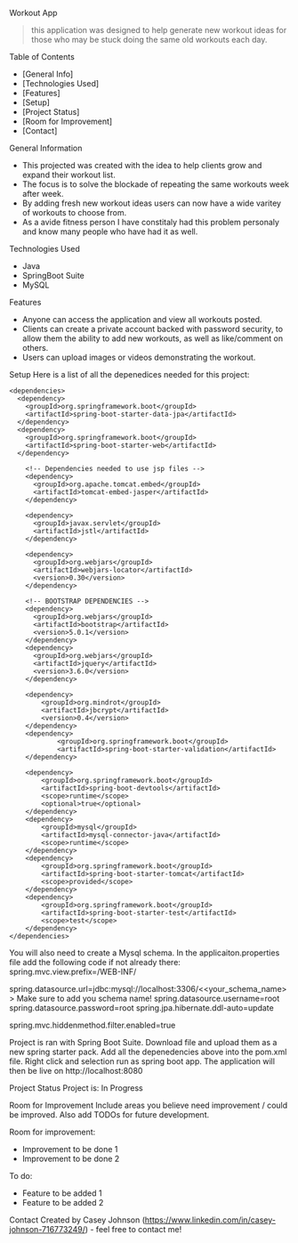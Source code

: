 Workout App
> this application was designed to help generate new workout ideas for those who may be stuck doing the same old workouts each day.

Table of Contents
* [General Info]
* [Technologies Used]
* [Features]
* [Setup]
* [Project Status]
* [Room for Improvement]
* [Contact]



General Information
- This projected was created with the idea to help clients grow and expand their workout list.
- The focus is to solve the blockade of repeating the same workouts week after week.
- By adding fresh new workout ideas users can now have a wide varitey of workouts to choose from.
- As a avide fitness person I have constitaly had this problem personaly and know many people who have had it as well.



Technologies Used
- Java
- SpringBoot Suite
- MySQL


Features
- Anyone can access the application and view all workouts posted.
- Clients can create a private account backed with password security, to allow them the ability to add new workouts, as well as like/comment on others.
- Users can upload images or videos demonstrating the workout.

Setup
Here is a list of all the depenedices needed for this project:

    <dependencies>
      <dependency>
        <groupId>org.springframework.boot</groupId>
        <artifactId>spring-boot-starter-data-jpa</artifactId>
      </dependency>
      <dependency>
        <groupId>org.springframework.boot</groupId>
        <artifactId>spring-boot-starter-web</artifactId>
      </dependency>
		
		<!-- Dependencies needed to use jsp files -->
        <dependency>
          <groupId>org.apache.tomcat.embed</groupId>
          <artifactId>tomcat-embed-jasper</artifactId>
        </dependency>

        <dependency>
          <groupId>javax.servlet</groupId>
          <artifactId>jstl</artifactId>
        </dependency>

        <dependency>
          <groupId>org.webjars</groupId>
          <artifactId>webjars-locator</artifactId>
          <version>0.30</version>
        </dependency>

        <!-- BOOTSTRAP DEPENDENCIES -->
        <dependency>
          <groupId>org.webjars</groupId>
          <artifactId>bootstrap</artifactId>
          <version>5.0.1</version>
        </dependency>
        <dependency>
          <groupId>org.webjars</groupId>
          <artifactId>jquery</artifactId>
          <version>3.6.0</version>
        </dependency>

        <dependency>
            <groupId>org.mindrot</groupId>
            <artifactId>jbcrypt</artifactId>
            <version>0.4</version>
        </dependency>
        <dependency>
                <groupId>org.springframework.boot</groupId>
                <artifactId>spring-boot-starter-validation</artifactId>
        </dependency>

		<dependency>
			<groupId>org.springframework.boot</groupId>
			<artifactId>spring-boot-devtools</artifactId>
			<scope>runtime</scope>
			<optional>true</optional>
		</dependency>
		<dependency>
			<groupId>mysql</groupId>
			<artifactId>mysql-connector-java</artifactId>
			<scope>runtime</scope>
		</dependency>
		<dependency>
			<groupId>org.springframework.boot</groupId>
			<artifactId>spring-boot-starter-tomcat</artifactId>
			<scope>provided</scope>
		</dependency>
		<dependency>
			<groupId>org.springframework.boot</groupId>
			<artifactId>spring-boot-starter-test</artifactId>
			<scope>test</scope>
		</dependency>
	</dependencies>

You will also need to create a Mysql schema. In the applicaiton.properties file add the following code if not already there:
spring.mvc.view.prefix=/WEB-INF/

spring.datasource.url=jdbc:mysql://localhost:3306/<<your_schema_name>> Make sure to add you schema name!
spring.datasource.username=root
spring.datasource.password=root
spring.jpa.hibernate.ddl-auto=update

spring.mvc.hiddenmethod.filter.enabled=true

Project is ran with Spring Boot Suite. Download file and upload them as a new spring starter pack. Add all the depenedencies above into the pom.xml file. Right click and selection run as spring boot app. The application will then be live on http://localhost:8080


Project Status
Project is: In Progress


Room for Improvement
Include areas you believe need improvement / could be improved. Also add TODOs for future development.

Room for improvement:
- Improvement to be done 1
- Improvement to be done 2

To do:
- Feature to be added 1
- Feature to be added 2


Contact
Created by Casey Johnson (https://www.linkedin.com/in/casey-johnson-716773249/) - feel free to contact me!


